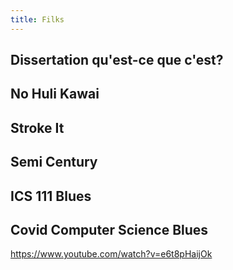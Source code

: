 ```yaml
---
title: Filks
---
```


## Dissertation qu'est-ce que c'est?

## No Huli Kawai

## Stroke It

## Semi Century

## ICS 111 Blues

## Covid Computer Science Blues

https://www.youtube.com/watch?v=e6t8pHaijOk


